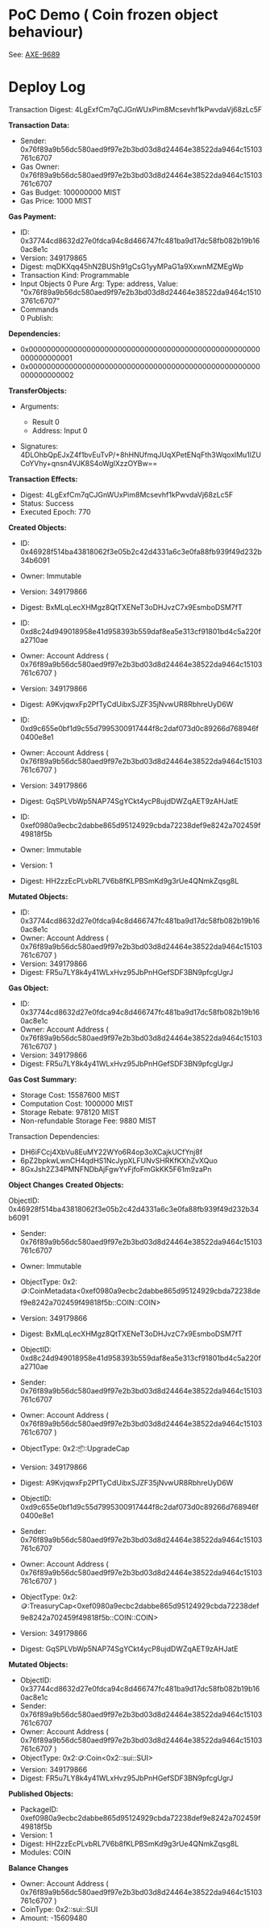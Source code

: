# PoC Demo ( Coin<T> frozen object behaviour)

See: [AXE-9689](https://axelarnetwork.atlassian.net/browse/AXE-9689)

# Deploy Log

Transaction Digest: 4LgExfCm7qCJGnWUxPim8Mcsevhf1kPwvdaVj68zLc5F

**Transaction Data:**
- Sender: 0x76f89a9b56dc580aed9f97e2b3bd03d8d24464e38522da9464c15103761c6707 
- Gas Owner: 0x76f89a9b56dc580aed9f97e2b3bd03d8d24464e38522da9464c15103761c6707 
- Gas Budget: 100000000 MIST 
- Gas Price: 1000 MIST 

**Gas Payment:**
- ID: 0x37744cd8632d27e0fdca94c8d466747fc481ba9d17dc58fb082b19b160ac8e1c 
- Version: 349179865 
- Digest: mqDKXqq45hN2BUSh91gCsG1yyMPaG1a9XxwnMZMEgWp 
- Transaction Kind: Programmable 
- Input Objects 
 0   Pure Arg: Type: address, Value: "0x76f89a9b56dc580aed9f97e2b3bd03d8d24464e38522da9464c15103761c6707"                                                                                                
- Commands    
 0  Publish:

**Dependencies:**
- 0x0000000000000000000000000000000000000000000000000000000000000001
- 0x0000000000000000000000000000000000000000000000000000000000000002
 
**TransferObjects:**
-  Arguments: 
    * Result 0
    * Address: Input  0

-  Signatures:
    4DLOhbQpEJxZ4f1bvEuTvP/+8hHNUfmqJUqXPetENqFth3WqoxlMu1lZUCoYVhy+qnsn4VJK8S4oWglXzzOYBw==

**Transaction Effects:**
- Digest: 4LgExfCm7qCJGnWUxPim8Mcsevhf1kPwvdaVj68zLc5F
- Status: Success
- Executed Epoch: 770

**Created Objects:**

- ID: 0x46928f514ba43818062f3e05b2c42d4331a6c3e0fa88fb939f49d232b34b6091
- Owner: Immutable
- Version: 349179866
- Digest: BxMLqLecXHMgz8QtTXENeT3oDHJvzC7x9EsmboDSM7fT
- ID: 0xd8c24d949018958e41d958393b559daf8ea5e313cf91801bd4c5a220fa2710ae
- Owner: Account Address ( 0x76f89a9b56dc580aed9f97e2b3bd03d8d24464e38522da9464c15103761c6707 )
- Version: 349179866
- Digest: A9KvjqwxFp2PfTyCdUibxSJZF35jNvwUR8RbhreUyD6W
- ID: 0xd9c655e0bf1d9c55d7995300917444f8c2daf073d0c89266d768946f0400e8e1
- Owner: Account Address ( 0x76f89a9b56dc580aed9f97e2b3bd03d8d24464e38522da9464c15103761c6707 )
- Version: 349179866
- Digest: GqSPLVbWp5NAP74SgYCkt4ycP8ujdDWZqAET9zAHJatE

- ID: 0xef0980a9ecbc2dabbe865d95124929cbda72238def9e8242a702459f49818f5b
- Owner: Immutable
- Version: 1
- Digest: HH2zzEcPLvbRL7V6b8fKLPBSmKd9g3rUe4QNmkZqsg8L

**Mutated Objects:**
- ID: 0x37744cd8632d27e0fdca94c8d466747fc481ba9d17dc58fb082b19b160ac8e1c
- Owner: Account Address ( 0x76f89a9b56dc580aed9f97e2b3bd03d8d24464e38522da9464c15103761c6707 )
- Version: 349179866
- Digest: FR5u7LY8k4y41WLxHvz95JbPnHGefSDF3BN9pfcgUgrJ

**Gas Object:**
- ID: 0x37744cd8632d27e0fdca94c8d466747fc481ba9d17dc58fb082b19b160ac8e1c
- Owner: Account Address ( 0x76f89a9b56dc580aed9f97e2b3bd03d8d24464e38522da9464c15103761c6707 )
- Version: 349179866
- Digest: FR5u7LY8k4y41WLxHvz95JbPnHGefSDF3BN9pfcgUgrJ

**Gas Cost Summary:**
 - Storage Cost: 15587600 MIST
 - Computation Cost: 1000000 MIST
 - Storage Rebate: 978120 MIST
 - Non-refundable Storage Fee: 9880 MIST

Transaction Dependencies:
- DH6iFCcj4XbVu8EuMY22WYo6R4op3oXCajkUCfYnj8f
- 6pZ2bpkwLwnCH4qdHS1NcJypXLFUNvSHRKfKXhZvXQuo
- 8GxJsh2Z34PMNFNDbAjFgwYvFjfoFmGkKK5F61m9zaPn

**Object Changes**
**Created Objects:**
 
ObjectID: 0x46928f514ba43818062f3e05b2c42d4331a6c3e0fa88fb939f49d232b34b6091
- Sender: 0x76f89a9b56dc580aed9f97e2b3bd03d8d24464e38522da9464c15103761c6707
- Owner: Immutable
- ObjectType: 0x2::coin::CoinMetadata<0xef0980a9ecbc2dabbe865d95124929cbda72238def9e8242a702459f49818f5b::COIN::COIN>
- Version: 349179866
- Digest: BxMLqLecXHMgz8QtTXENeT3oDHJvzC7x9EsmboDSM7fT

 
- ObjectID: 0xd8c24d949018958e41d958393b559daf8ea5e313cf91801bd4c5a220fa2710ae
- Sender: 0x76f89a9b56dc580aed9f97e2b3bd03d8d24464e38522da9464c15103761c6707
- Owner: Account Address ( 0x76f89a9b56dc580aed9f97e2b3bd03d8d24464e38522da9464c15103761c6707 )
- ObjectType: 0x2::package::UpgradeCap
- Version: 349179866
- Digest: A9KvjqwxFp2PfTyCdUibxSJZF35jNvwUR8RbhreUyD6W

 
- ObjectID: 0xd9c655e0bf1d9c55d7995300917444f8c2daf073d0c89266d768946f0400e8e1
- Sender: 0x76f89a9b56dc580aed9f97e2b3bd03d8d24464e38522da9464c15103761c6707
- Owner: Account Address ( 0x76f89a9b56dc580aed9f97e2b3bd03d8d24464e38522da9464c15103761c6707 )
- ObjectType: 0x2::coin::TreasuryCap<0xef0980a9ecbc2dabbe865d95124929cbda72238def9e8242a702459f49818f5b::COIN::COIN>
- Version: 349179866
- Digest: GqSPLVbWp5NAP74SgYCkt4ycP8ujdDWZqAET9zAHJatE

**Mutated Objects:**
 
- ObjectID: 0x37744cd8632d27e0fdca94c8d466747fc481ba9d17dc58fb082b19b160ac8e1c 
- Sender: 0x76f89a9b56dc580aed9f97e2b3bd03d8d24464e38522da9464c15103761c6707 
- Owner: Account Address ( 0x76f89a9b56dc580aed9f97e2b3bd03d8d24464e38522da9464c15103761c6707 ) 
- ObjectType: 0x2::coin::Coin<0x2::sui::SUI> 
- Version: 349179866 
- Digest: FR5u7LY8k4y41WLxHvz95JbPnHGefSDF3BN9pfcgUgrJ 

**Published Objects:**
 
- PackageID: 0xef0980a9ecbc2dabbe865d95124929cbda72238def9e8242a702459f49818f5b
- Version: 1
- Digest: HH2zzEcPLvbRL7V6b8fKLPBSmKd9g3rUe4QNmkZqsg8L
- Modules: COIN


**Balance Changes**
 
- Owner: Account Address ( 0x76f89a9b56dc580aed9f97e2b3bd03d8d24464e38522da9464c15103761c6707 )
- CoinType: 0x2::sui::SUI
- Amount: -15609480
